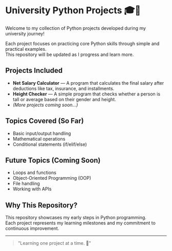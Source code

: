 # University Python Projects 🎓🐍

Welcome to my collection of Python projects developed during my university journey!

Each project focuses on practicing core Python skills through simple and practical examples.  
This repository will be updated as I progress and learn more.

## Projects Included

- **Net Salary Calculator** — A program that calculates the final salary after deductions like tax, insurance, and installments.
- **Height Checker** — A simple program that checks whether a person is tall or average based on their gender and height.
- *(More projects coming soon...)*

## Topics Covered (So Far)

- Basic input/output handling
- Mathematical operations
- Conditional statements (if/elif/else)

## Future Topics (Coming Soon)

- Loops and functions
- Object-Oriented Programming (OOP)
- File handling
- Working with APIs

## Why This Repository?

This repository showcases my early steps in Python programming.  
Each project represents my learning milestones and my commitment to continuous improvement.

---

> "Learning one project at a time. 🚀"

